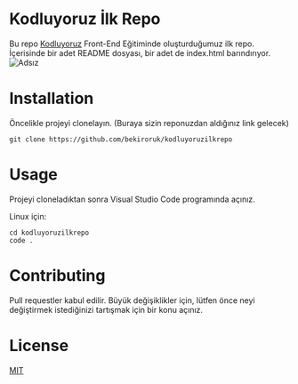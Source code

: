 # Kodluyoruz İlk Repo
Bu repo [Kodluyoruz](https://www.kodluyoruz.org/) Front-End Eğitiminde oluşturduğumuz ilk repo. İçerisinde bir adet README dosyası, bir adet de index.html barındırıyor.
![Adsız](https://user-images.githubusercontent.com/77075301/184518721-5f827dce-b1a7-46ce-b0f1-9545a759bcc5.png)
# Installation
Öncelikle projeyi clonelayın. (Buraya sizin reponuzdan aldığınız link gelecek)
```
git clone https://github.com/bekiroruk/kodluyoruzilkrepo
```
# Usage
Projeyi cloneladıktan sonra Visual Studio Code programında açınız.

Linux için:
```
cd kodluyoruzilkrepo
code .
```
# Contributing
Pull requestler kabul edilir. Büyük değişiklikler için, lütfen önce neyi değiştirmek istediğinizi tartışmak için bir konu açınız.
# License
[MIT](https://choosealicense.com/licenses/mit/)
